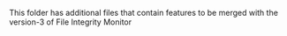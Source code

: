 This folder has additional files that contain features to be merged with the version-3 of File Integrity Monitor

